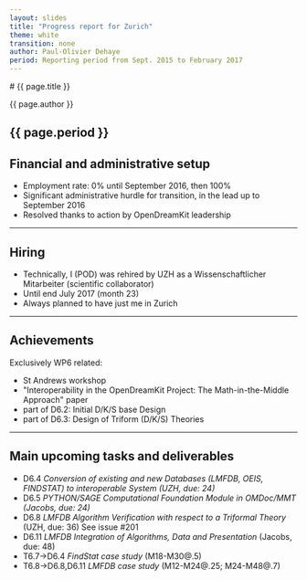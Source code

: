 ```yaml
---
layout: slides
title: "Progress report for Zurich"
theme: white
transition: none
author: Paul-Olivier Dehaye
period: Reporting period from Sept. 2015 to February 2017
---
```


<section data-markdown data-separator="^---\n" data-separator-vertical="^--\n">
# {{ page.title }}

{{ page.author }}

{{ page.period }}
---
## Financial and administrative setup

- Employment rate:     0% until September 2016, then 100%
- Significant administrative hurdle for transition, in the lead up to September 2016 
- Resolved thanks to action by OpenDreamKit leadership

---
## Hiring

- Technically, I (POD) was rehired by UZH as a Wissenschaftlicher Mitarbeiter (scientific collaborator)
- Until end July 2017 (month 23)
- Always planned to have just me in Zurich

---
## Achievements

Exclusively WP6 related:
- St Andrews workshop
- "Interoperability in the OpenDreamKit Project: The Math-in-the-Middle Approach" paper
- part of D6.2: Initial D/K/S base Design 
- part of D6.3: Design of Triform (D/K/S) Theories

---
## Main upcoming tasks and deliverables

- D6.4 *Conversion of existing and new Databases (LMFDB, OEIS, FINDSTAT) to interoperable System (UZH, due: 24)*
- D6.5 *PYTHON/SAGE Computational Foundation Module in OMDoc/MMT (Jacobs, due: 24)*
- D6.8 *LMFDB Algorithm Verification with respect to a Triformal Theory* (UZH, due: 36) See issue #201
- D6.11 *LMFDB Integration of Algorithms, Data and Presentation* (Jacobs, due: 48)
- T6.7->D6.4 *FindStat case study* (M18-M30@.5)
- T6.8->D6.8,D6.11 *LMFDB case study* (M12-M24@.25; M24-M48@.7)

</section>
